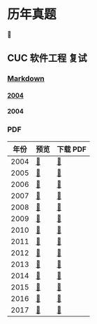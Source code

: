 # 历年真题

:page_facing_up:

## CUC 软件工程 复试

### [Markdown](./cuc/)

#### [2004](./cuc/software-engineering-note-retest-2004/)

#### 2004

### PDF

| 年份 | 预览 | 下载 PDF |
| --- | --- | --- |
| 2004 | [:sunrise_over_mountains:](https://github.com/YunYouJun/software-engineering-note/blob/master/assets/past-exam-papers/cuc/software-engineering-retest-2004.pdf) | [:open_file_folder:](https://github.com/YunYouJun/software-engineering-note/blob/master/assets/past-exam-papers/cuc/software-engineering-retest-2004.pdf?raw=true) |
| 2005 | [:sunrise_over_mountains:](https://github.com/YunYouJun/software-engineering-note/blob/master/assets/past-exam-papers/cuc/software-engineering-retest-2005.pdf) | [:open_file_folder:](https://github.com/YunYouJun/software-engineering-note/blob/master/assets/past-exam-papers/cuc/software-engineering-retest-2005.pdf?raw=true) |
| 2006 | [:sunrise_over_mountains:](https://github.com/YunYouJun/software-engineering-note/blob/master/assets/past-exam-papers/cuc/software-engineering-retest-2006.pdf) | [:open_file_folder:](https://github.com/YunYouJun/software-engineering-note/blob/master/assets/past-exam-papers/cuc/software-engineering-retest-2006.pdf?raw=true) |
| 2007 | [:sunrise_over_mountains:](https://github.com/YunYouJun/software-engineering-note/blob/master/assets/past-exam-papers/cuc/software-engineering-retest-2007.pdf) | [:open_file_folder:](https://github.com/YunYouJun/software-engineering-note/blob/master/assets/past-exam-papers/cuc/software-engineering-retest-2007.pdf?raw=true) |
| 2008 | [:sunrise_over_mountains:](https://github.com/YunYouJun/software-engineering-note/blob/master/assets/past-exam-papers/cuc/software-engineering-retest-2008.pdf) | [:open_file_folder:](https://github.com/YunYouJun/software-engineering-note/blob/master/assets/past-exam-papers/cuc/software-engineering-retest-2008.pdf?raw=true) |
| 2009 | [:sunrise_over_mountains:](https://github.com/YunYouJun/software-engineering-note/blob/master/assets/past-exam-papers/cuc/software-engineering-retest-2009.pdf) | [:open_file_folder:](https://github.com/YunYouJun/software-engineering-note/blob/master/assets/past-exam-papers/cuc/software-engineering-retest-2009.pdf?raw=true) |
| 2010 | [:sunrise_over_mountains:](https://github.com/YunYouJun/software-engineering-note/blob/master/assets/past-exam-papers/cuc/software-engineering-retest-2010.pdf) | [:open_file_folder:](https://github.com/YunYouJun/software-engineering-note/blob/master/assets/past-exam-papers/cuc/software-engineering-retest-2010.pdf?raw=true) |
| 2011 | [:sunrise_over_mountains:](https://github.com/YunYouJun/software-engineering-note/blob/master/assets/past-exam-papers/cuc/software-engineering-retest-2011.pdf) | [:open_file_folder:](https://github.com/YunYouJun/software-engineering-note/blob/master/assets/past-exam-papers/cuc/software-engineering-retest-2011.pdf?raw=true) |
| 2012 | [:sunrise_over_mountains:](https://github.com/YunYouJun/software-engineering-note/blob/master/assets/past-exam-papers/cuc/software-engineering-retest-2012.pdf) | [:open_file_folder:](https://github.com/YunYouJun/software-engineering-note/blob/master/assets/past-exam-papers/cuc/software-engineering-retest-2012.pdf?raw=true) |
| 2013 | [:sunrise_over_mountains:](https://github.com/YunYouJun/software-engineering-note/blob/master/assets/past-exam-papers/cuc/software-engineering-retest-2013.pdf) | [:open_file_folder:](https://github.com/YunYouJun/software-engineering-note/blob/master/assets/past-exam-papers/cuc/software-engineering-retest-2013.pdf?raw=true) |
| 2014 | [:sunrise_over_mountains:](https://github.com/YunYouJun/software-engineering-note/blob/master/assets/past-exam-papers/cuc/software-engineering-retest-2014.pdf) | [:open_file_folder:](https://github.com/YunYouJun/software-engineering-note/blob/master/assets/past-exam-papers/cuc/software-engineering-retest-2014.pdf?raw=true) |
| 2015 | [:sunrise_over_mountains:](https://github.com/YunYouJun/software-engineering-note/blob/master/assets/past-exam-papers/cuc/software-engineering-retest-2015.pdf) | [:open_file_folder:](https://github.com/YunYouJun/software-engineering-note/blob/master/assets/past-exam-papers/cuc/software-engineering-retest-2015.pdf?raw=true) |
| 2016 | [:sunrise_over_mountains:](https://github.com/YunYouJun/software-engineering-note/blob/master/assets/past-exam-papers/cuc/software-engineering-retest-2016.pdf) | [:open_file_folder:](https://github.com/YunYouJun/software-engineering-note/blob/master/assets/past-exam-papers/cuc/software-engineering-retest-2016.pdf?raw=true) |
| 2017 | [:sunrise_over_mountains:](https://github.com/YunYouJun/software-engineering-note/blob/master/assets/past-exam-papers/cuc/software-engineering-retest-2017.pdf) | [:open_file_folder:](https://github.com/YunYouJun/software-engineering-note/blob/master/assets/past-exam-papers/cuc/software-engineering-retest-2017.pdf?raw=true) |